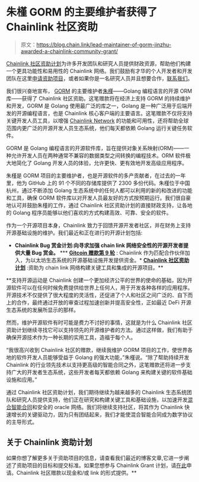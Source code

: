 # 朱槿 GORM 的主要维护者获得了 Chainlink 社区资助

> 原文：<https://blog.chain.link/lead-maintainer-of-gorm-jinzhu-awarded-a-chainlink-community-grant/>

[Chainlink 社区资助计划](https://blog.chain.link/introducing-the-chainlink-community-grant-program/)为许多开发团队和研究人员提供财政资源，帮助他们构建一个更具功能性和易用性的 Chainlink 网络。我们鼓励有才华的个人开发者和开发团队在这里[申请资助项目](https://chainlinkgrants.typeform.com/to/efEbsq)，或者如果你是一名研究人员并且想要合作，[联系我们](/cdn-cgi/l/email-protection#d2a0b7a1b7b3a0b1ba92b1bab3bbbcbebbbcb9beb3b0a1fcb1bdbf)。

我们很兴奋地宣布， [GORM](https://gorm.io/) 的主要维护者[朱槿](https://github.com/jinzhu)——Golang 编程语言的开源 ORM 库——获得了 Chainlink 社区资助。这笔赠款将在经济上支持 GORM 的持续维护和开发，GORM 是 Golang 使用最广泛的库之一，Golang 是一种广泛用于后端开发的开源编程语言，也是 Chainlink 核心客户端的主要语言。这笔赠款不仅将支持关键开发人员工具，以增强 [Chainlink Network](https://chain.link/) 的功能和可用性，还将帮助全球范围内更广泛的开源开发人员生态系统，他们每天都依赖 Golang 运行关键任务软件。

GORM 是 Golang 编程语言的开源软件库，旨在提供对象关系映射(ORM)——一种允许开发人员在两种通常不兼容的数据类型之间转换的编程技术。ORM 软件极大地简化了 Golang 开发人员的体验，允许更快、更有效地开发高级应用程序。

朱槿是 GORM 项目的主要维护者，也是开源软件的多产贡献者，在过去的一年里，他为 GitHub 上的 91 个不同的存储库提供了 2300 多份代码。朱槿位于中国杭州，通过不断添加 Golang 生态系统中的任何人都可以利用的新的和改进的功能和工具，确保 GORM 软件库以对开发人员最友好的方式按预期运行。我们很自豪地认可并鼓励朱槿的工作，通过 Chainlink 社区资助计划的直接财政支持，让各地的 Golang 程序员能够以他们喜欢的方式构建高效、可靠、安全的软件。

作为一个开源项目本身，Chainlink 致力于回馈开源开发者社区，并在财务上支持开源基础设施的维护。我们最近和正在进行的开源计划包括:

*   [](https://blog.chain.link/expanding-the-chainlink-bug-bounty-program/)**Chainlink Bug 赏金计划:向寻求加强 chain link 网络安全性的开源开发者提供大量 Bug 赏金。**
***   [**Gitcoin 赠款第 9 轮**](https://blog.chain.link/chainlink-joins-gitcoin-grants-round-9-to-support-ethereum-infrastructure/) : Chainlink 作为匹配合作伙伴加入，为以太坊生态系统的开源基础设施开发提供资金。*   [**Chainlink 社区资助计划**](https://blog.chain.link/introducing-the-chainlink-community-grant-program/) :资助为 chain link 网络构建关键工具和集成的开源项目。**

 **支持开源运动是 Chainlink 创建一个更加经济公平的世界的使命的基础，因为开源软件可以在任何时候免费提供给世界上任何人，用于开发各种各样的应用程序。开源技术不仅提供了很大程度的灵活性，还促进了个人和社区之间广泛的、自下而上的合作，最终通过开放的审查过程加速创新并提高安全性，正如最近 DeFi 开源生态系统的发展所显示的那样。

然而，维护开源软件有时可能是费力不讨好的事情，这就是为什么 Chainlink 社区资助计划继续寻找它可以支持领先的开源维护者的方法。通过这样做，我们有助于确保开源技术作为一种长期的实用工具，造福于每个人。

“我很高兴收到 Chainlink 社区的赠款，继续我维护 GORM 项目的工作，使世界各地的软件开发人员能够受益于 Golang 的强大功能，”朱槿说。“除了帮助持续开发 Chainlink 的行业领先技术以支持更高级的智能合同之外，这笔赠款还将进一步支持广大的开发者生态系统，这些开发者每天都依赖 Golang 来构建关键的软件基础设施和应用。”

通过 Chainlink 社区资助计划，我们期待继续为越来越多的 Chainlink 生态系统团队和研究人员提供支持，他们正在研究和构建关键工具和基础设施，以加速开发[混合智能合同](https://blog.chain.link/hybrid-smart-contracts-explained/)和安全的 oracle 网络。我们将继续支持社区，将其作为 Chainlink 快速增长的关键驱动力，因为只有团结起来，我们才能使混合智能合同成为数字协议的主导形式。

## 关于 Chainlink 资助计划

如果你想了解更多关于资助项目的信息，请查看我们最近的博客文章,它进一步阐述了资助项目的目标和提交标准。如果您想参与 Chainlink Grant 计划，请[在此](https://chainlinkgrants.typeform.com/to/efEbsq)申请。Chainlink 社区赠款以现金和/或 link 的形式提供。**